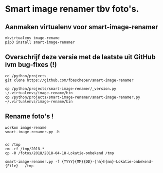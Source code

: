 # Smart image renamer tbv foto's.


## Aanmaken virtualenv voor smart-image-renamer

````
mkvirtualenv image-rename
pip3 install smart-image-renamer
````

## Overschrijf deze versie met de laatste uit GitHub ivm bug-fixes (!)

````
cd /python/projects 
git clone https://github.com/fbascheper/smart-image-renamer

cp /python/projects/smart-image-renamer/_version.py            ~/.virtualenvs/image-rename/bin
cp /python/projects/smart-image-renamer/smart-image-renamer.py ~/.virtualenvs/image-rename/bin
````

## Rename foto's !

````
workon image-rename
smart-image-renamer.py -h


cd /tmp
rm -rf /tmp/2018-*
cp -R /fotos/2018/2018-04-18-Lokatie-onbekend /tmp

smart-image-renamer.py -f {YYYY}{MM}{DD}-{hh}h{mm}-Lokatie-onbekend-{File}   /tmp
````

